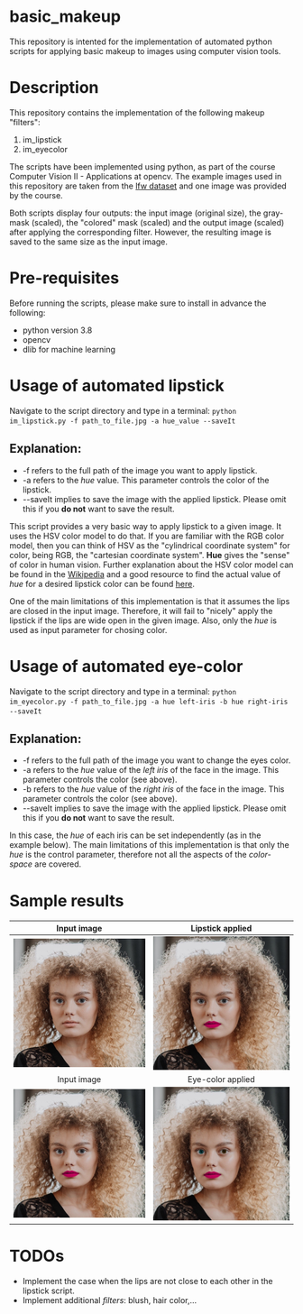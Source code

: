 # basic_makeup
This repository is intented for the implementation of automated python scripts for applying basic makeup to images using computer vision tools.

# Description
This repository contains the implementation of the following makeup "filters":

1. im_lipstick
2. im_eyecolor

The scripts have been implemented using python, as part of the course Computer Vision II - Applications at opencv. The example images used in this repository are taken from the [lfw dataset](http://vis-www.cs.umass.edu/lfw/) and one image was provided by the course.

Both scripts display four outputs: the input image (original size), the gray-mask (scaled), the "colored" mask (scaled) and the output image (scaled) after applying the corresponding filter. However, the resulting image is saved to the same size as the input image.

# Pre-requisites
Before running the scripts, please make sure to install in advance the following:
- python version 3.8
- opencv
- dlib for machine learning

# Usage of automated lipstick
Navigate to the script directory and type in a terminal: `python im_lipstick.py -f path_to_file.jpg -a hue_value --saveIt`

## Explanation:
- -f refers to the full path of the image you want to apply lipstick.
- -a refers to the *hue* value. This parameter controls the color of the lipstick.
- --saveIt implies to save the image with the applied lipstick. Please omit this if you **do not** want to save the result.

This script provides a very basic way to apply lipstick to a given image. It uses the HSV color model to do that. If you are familiar with the RGB color model, then you can think of HSV as the "cylindrical coordinate system" for color, being RGB, the "cartesian coordinate system". **Hue** gives the "sense" of color in human vision. Further explanation about the HSV color model can be found in the [Wikipedia](https://en.wikipedia.org/wiki/HSL_and_HSV) and a good resource to find the actual value of *hue* for a desired lipstick color can be found [here](https://www.color-hex.com/).

One of the main limitations of this implementation is that it assumes the lips are closed in the input image. Therefore, it will fail to "nicely" apply the lipstick if the lips are wide open in the given image. Also, only the *hue* is used as input parameter for chosing color.

# Usage of automated eye-color
Navigate to the script directory and type in a terminal: `python im_eyecolor.py -f path_to_file.jpg -a hue left-iris -b hue right-iris --saveIt`

## Explanation:
- -f refers to the full path of the image you want to change the eyes color.
- -a refers to the *hue* value of the *left iris* of the face in the image. This parameter controls the color (see above).
- -b refers to the *hue* value of the *right iris* of the face in the image. This parameter controls the color (see above).
- --saveIt implies to save the image with the applied lipstick. Please omit this if you **do not** want to save the result.

In this case, the *hue* of each iris can be set independently (as in the example below). The main limitations of this implementation is that only the *hue* is the control parameter, therefore not all the aspects of the *color-space* are covered.

# Sample results
Input image                   |  Lipstick applied
:----------------------------:|:--------------------------------------:
![](data/girl-no-makeup.jpg)  |  ![](data/girl-no-makeup_lipstick.jpg)
Input image                   |  Eye-color applied
![](data/girl-no-makeup_lipstick.jpg)  |  ![](data/girl-no-makeup_lipstick_eyecolor.jpg)
# TODOs
- Implement the case when the lips are not close to each other in the lipstick script.
- Implement additional *filters*: blush, hair color,...
